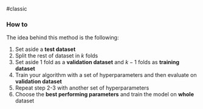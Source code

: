 #classic 

### How to
The idea behind this method is the following:
1. Set aside a **test dataset**
2. Split the rest of dataset in $k$ folds
3. Set aside $1$ fold as a **validation dataset** and $k-1$ folds as **training dataset** 
4. Train your algorithm with a set of hyperparameters and then evaluate on **validation dataset**
5. Repeat step 2-3 with another set of hyperparameters
6. Choose the **best performing parameters** and train the model on **whole** dataset